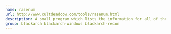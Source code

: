 ```yaml
---
name: rasenum
url: http://www.cultdeadcow.com/tools/rasenum.html
description: A small program which lists the information for all of the entries in any phonebook file (.
group: blackarch blackarch-windows blackarch-recon
---
```

